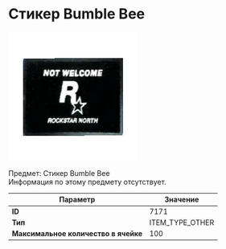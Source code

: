# Стикер Bumble Bee

![Item Image](../img/7171.webp?raw=true)

Предмет: Стикер Bumble Bee<br>Информация по этому предмету отсутствует.


| Параметр | Значение |
|----------|----------|
| **ID** | 7171 |
| **Тип** | ITEM_TYPE_OTHER |
| **Максимальное количество в ячейке** | 100 |

